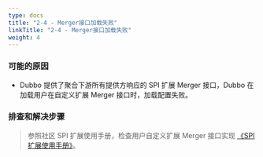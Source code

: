 ```yaml
---
type: docs
title: "2-4 - Merger接口加载失败"
linkTitle: "2-4 - Merger接口加载失败"
weight: 4
---
```


### 可能的原因

* Dubbo 提供了聚合下游所有提供方响应的 SPI 扩展 Merger 接口，Dubbo 在加载用户在自定义扩展 Merger 接口时，加载配置失败。

### 排查和解决步骤
> 参照社区 SPI 扩展使用手册，检查用户自定义扩展 Merger 接口实现 [《SPI 扩展使用手册》](https://dubbo.apache.org/zh-cn/docs3-v2/java-sdk/reference-manual/spi/)。



